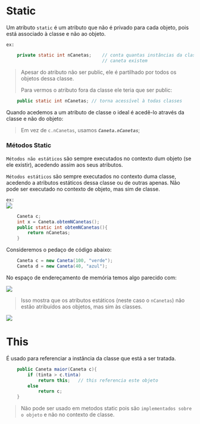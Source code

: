 

# Static

Um atributo `static` é um atributo que não é privado para cada objeto, pois está associado à classe e não ao objeto.

`ex:` 
```java 
	private static int nCanetas;  	// conta quantas instâncias da classe
	 								// caneta existem
```

> Apesar do atributo não ser public, ele é partilhado por todos os objetos dessa classe.
>
> Para vermos o atributo fora da classe ele teria que ser public:

```java
	public static int nCanetas; // torna acessível à todas classes

```


Quando acedemos a um atributo de classe o ideal é acedê-lo através da classe e não do objeto:

> Em vez de `c.nCanetas`, usamos ***`Caneta.nCanetas`***;

### Métodos Static

`Métodos não estáticos` são sempre executados no contexto dum objeto (se ele existir), acedendo assim aos seus atributos.

`Métodos estáticos` são sempre executados no contexto duma classe, acedendo a atributos estáticos dessa classe ou de outras apenas. Não pode ser executado no contexto de objeto, mas sim de classe.

`ex:`  
![](images/Classecaneta03.png)
```java 
	Caneta c;
	int x = Caneta.obtemNCanetas();
	public static int obtemNCanetas(){
		return nCanetas;
	}
```

Consideremos o pedaço de código abaixo:
```java
	Caneta c = new Caneta(100, "verde");
	Caneta d = new Caneta(40, "azul");
```

No espaço de endereçamento de memória temos algo parecido com:

![](images/mem03.png)

> Isso mostra que os atributos estáticos (neste caso o `nCanetas`) não estão atribuídos aos objetos, mas sim às classes.

![](images/mem3.png)

# This

É usado para referenciar a instância da classe que está a ser tratada.

```java
	public Caneta maior(Caneta c){
		if (tinta > c.tinta)
			return this;   // this referencia este objeto
		else
			return c;
	}
```

> Não pode ser usado em metodos static pois são `implementados sobre o objeto` e não no contexto de classe.

	

